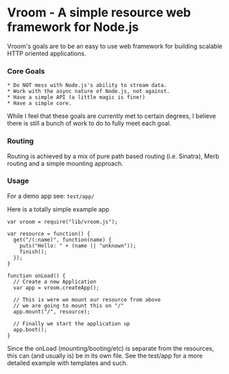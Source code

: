 Vroom - A simple resource web framework for Node.js
===================================================

Vroom's goals are to be an easy to use web framework
for building scalable HTTP oriented applications.


### Core Goals

    * Do NOT mess with Node.js's ability to stream data.
    * Work with the async nature of Node.js, not against.
    * Have a simple API (a little magic is fine!)
    * Have a simple core.

While I feel that these goals are currently met to certain
degrees, I believe there is still a bunch of work to do to
fully meet each goal.


### Routing

Routing is achieved by a mix of pure path based routing
(i.e. Sinatra), Merb routing and a simple mounting approach.


### Usage

For a demo app see: `test/app/`

Here is a totally simple example app

    var vroom = require("lib/vroom.js");

    var resource = function() {
      get("/(:name)", function(name) {
        puts("Hello: " + (name || "unknown"));
        finish();
      });
    }

    function onLoad() {
      // Create a new Application
      var app = vroom.createApp();

      // This is were we mount our resource from above
      // we are going to mount this on "/"
      app.mount("/", resource);

      // Finally we start the application up
      app.boot();
    }

Since the onLoad (mounting/booting/etc) is separate from
the resources, this can (and usually is) be in its own
file. See the test/app for a more detailed example with
templates and such.

